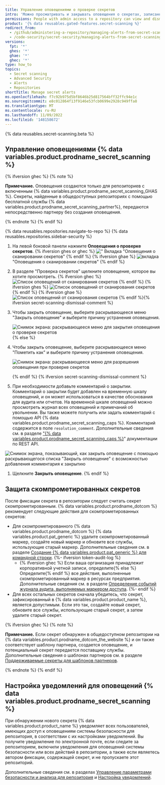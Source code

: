 ```yaml
---
title: Управление оповещениями о проверке секретов
intro: 'Можно просматривать и закрывать оповещения о секретах, записанных в ваш репозиторий.'
permissions: People with admin access to a repository can view and dismiss alerts.
product: '{% data reusables.gated-features.secret-scanning %}'
redirect_from:
  - /github/administering-a-repository/managing-alerts-from-secret-scanning
  - /code-security/secret-security/managing-alerts-from-secret-scanning
versions:
  fpt: '*'
  ghes: '*'
  ghae: '*'
  ghec: '*'
type: how_to
topics:
  - Secret scanning
  - Advanced Security
  - Alerts
  - Repositories
shortTitle: Manage secret alerts
ms.openlocfilehash: f7c92b975d5bf8646b25d817564bff32ffc94e1c
ms.sourcegitcommit: e8c012864f13f9146e53fcb0699e2928c949ffa8
ms.translationtype: MT
ms.contentlocale: ru-RU
ms.lasthandoff: 11/09/2022
ms.locfileid: '148158672'
---
```

{% data reusables.secret-scanning.beta %}

## Управление оповещениями {% data variables.product.prodname_secret_scanning %}

{% ifversion ghec %} {% note %}

**Примечание.** Оповещения создаются только для репозиториев с включенным {% data variables.product.prodname_secret_scanning_GHAS %}. Секреты, найденные в общедоступных репозиториях с помощью бесплатной службы {% data variables.product.prodname_secret_scanning_partner%}, передаются непосредственно партнеру без создания оповещения.

{% endnote %} {% endif %}

{% data reusables.repositories.navigate-to-repo %} {% data reusables.repositories.sidebar-security %}
1. На левой боковой панели нажмите **Оповещения о проверке секретов**.
   {% ifversion ghes or ghec %} ![" Вкладка](/assets/images/help/repository/sidebar-secrets.png) "Оповещения о сканировании секретов" {% endif %} {% ifversion ghae %} ![вкладка](/assets/images/enterprise/github-ae/repository/sidebar-secrets-ghae.png) "Оповещения о сканировании секретов" {% endif %}
1. В разделе "Проверка секретов" щелкните оповещение, которое вы хотите просмотреть.
   {% ifversion ghec %} ![ Список оповещений от сканирования](/assets/images/help/repository/secret-scanning-click-alert.png) секретов {% endif %} {% ifversion ghes %} ![Список оповещений от сканирования](/assets/images/help/repository/secret-scanning-click-alert-ghe.png) секретов {% endif %} {% ifversion ghae %} ![Список оповещений от сканирования](/assets/images/enterprise/github-ae/repository/secret-scanning-click-alert-ghae.png) секретов {% endif %}{% ifversion secret-scanning-dismissal-comment %}
1. Чтобы закрыть оповещение, выберите раскрывающееся меню "Закрыть оповещение" и выберите причину устранения оповещения.

   ![Снимок экрана: раскрывающееся меню для закрытия оповещения о проверке секретов](/assets/images/help/repository/secret-scanning-dismiss-alert.png){% else %}
1. Чтобы закрыть оповещение, выберите раскрывающееся меню "Пометить как" и выберите причину устранения оповещения. 
  
   ![Снимок экрана: раскрывающееся меню для разрешения оповещения при проверке секретов](/assets/images/enterprise/3.2/repository/secret-scanning-resolve-alert-ghe.png)

   {% endif %} {% ifversion secret-scanning-dismissal-comment %}
1. При необходимости добавьте комментарий о закрытии. Комментарий о закрытии будет добавлен на временную шкалу оповещений, и он может использоваться в качестве обоснования для аудита или отчетов. На временной шкале оповещений можно просмотреть журнал всех оповещений и примечаний об увольнении. Вы также можете получить или задать комментарий с помощью API {% data variables.product.prodname_secret_scanning_caps %}. Комментарий содержится в поле `resolution_comment`. Дополнительные сведения см. в разделе ["{% data variables.product.prodname_secret_scanning_caps %}](/rest/secret-scanning#update-a-secret-scanning-alert)" документации по REST API.

  ![Снимок экрана, показывающий, как закрыть оповещение с помощью раскрывающегося списка "Закрыть оповещение" с возможностью добавления комментария к закрытию](/assets/images/help/repository/secret-scanning-dismissal-comment.png)

1. Щелкните **Закрыть оповещение**.
{% endif %}

## Защита скомпрометированных секретов

После фиксации секрета в репозитории следует считать секрет скомпрометированным. {% data variables.product.prodname_dotcom %} рекомендует следующие действия для скомпрометированных секретов:

- Для скомпрометированного {% data variables.product.prodname_dotcom %} {% data variables.product.pat_generic %} удалите скомпрометированный маркер, создайте новый маркер и обновите все службы, использующие старый маркер. Дополнительные сведения см. в разделе [Создание {% data variables.product.pat_generic %} для командной строки](/github/authenticating-to-github/creating-a-personal-access-token-for-the-command-line).
{%- ifversion token-audit-log %}
  - {% ifversion ghec %} Если ваша организация принадлежит корпоративной учетной записи, определите{% else %}Определите{% endif %} все действия, выполненные скомпрометированный маркер в ресурсах предприятия. Дополнительные сведения см. в разделе [Определение событий журнала аудита, выполняемых маркером доступа](/admin/monitoring-activity-in-your-enterprise/reviewing-audit-logs-for-your-enterprise/identifying-audit-log-events-performed-by-an-access-token).
{%- endif %}
- Для всех остальных секретов сначала убедитесь, что секрет, зафиксированный в {% data variables.product.product_name %}, является допустимым. Если это так, создайте новый секрет, обновите все службы, использующие старый секрет, а затем удалите старый секрет.

{% ifversion ghec %} {% note %}

**Примечание.** Если секрет обнаружен в общедоступном репозитории на {% data variables.product.prodname_dotcom_the_website %} и он также соответствует шаблону партнера, создается оповещение, и потенциальный секрет передается поставщику службы. Дополнительные сведения о шаблонах партнеров см. в разделе [Поддерживаемые секреты для шаблонов партнеров](/code-security/secret-scanning/secret-scanning-patterns#supported-secrets-for-partner-patterns).

{% endnote %} {% endif %}

## Настройка уведомлений для оповещений {% data variables.product.prodname_secret_scanning %}

При обнаружении нового секрета {% data variables.product.product_name %} уведомляет всех пользователей, имеющих доступ к оповещениям системы безопасности для репозитория, в соответствии с их настройками уведомлений. Вы получите уведомление по электронной почте, если следите за репозиторием, включили уведомления для оповещений системы безопасности или всех действий в репозитории, а также если являетесь автором фиксации, содержащей секрет, и не пропускаете этот репозиторий.

Дополнительные сведения см. в разделах [Управление параметрами безопасности и анализа для репозитория](/github/administering-a-repository/managing-security-and-analysis-settings-for-your-repository#granting-access-to-security-alerts) и [Настройка уведомлений](/github/managing-subscriptions-and-notifications-on-github/configuring-notifications#configuring-your-watch-settings-for-an-individual-repository).
